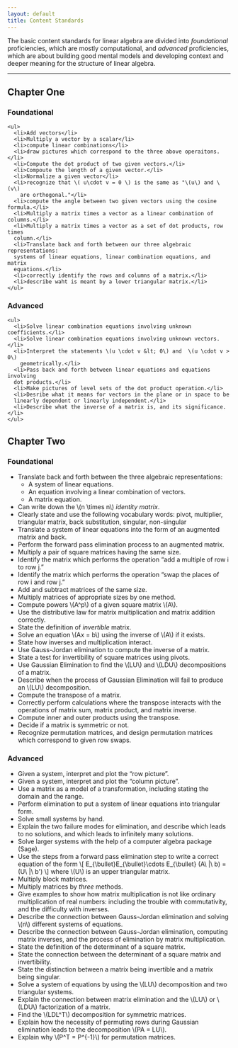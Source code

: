 ```yaml
---
layout: default
title: Content Standards
---
```


The basic content standards for linear algebra are divided into _foundational_
proficiencies, which are mostly computational, and _advanced_ proficiencies,
which are about building good mental models and developing context and deeper
meaning for the structure of linear algebra.


------

## Chapter One

<div class="row">
  <div class="col-xs-12 col-sm-6">
    <h3>Foundational</h3>

    <ul>
      <li>Add vectors</li>
      <li>Multiply a vector by a scalar</li>
      <li>compute linear combinations</li>
      <li>draw pictures which correspond to the three above operaitons.</li>
      <li>Compute the dot product of two given vectors.</li>
      <li>Compoute the length of a given vector.</li>
      <li>Normalize a given vector</li>
      <li>recognize that \( u\cdot v = 0 \) is the same as "\(u\) and \(v\)
        are orthogonal."</li>
      <li>compute the angle between two given vectors using the cosine formula.</li>
      <li>Multiply a matrix times a vector as a linear combination of columns.</li>
      <li>Multiply a matrix times a vector as a set of dot products, row times
      column.</li>
      <li>Translate back and forth between our three algebraic representations:
      systems of linear equations, linear combination equations, and matrix
      equations.</li>
      <li>correctly identify the rows and columns of a matrix.</li>
      <li>describe waht is meant by a lower triangular matrix.</li>
    </ul>


  </div>
  <div class="col-xs-12 sm-6">
    <h3>Advanced</h3>

    <ul>
      <li>Solve linear combination equations involving unknown coefficients.</li>
      <li>Solve linear combination equations involving unknown vectors.</li>
      <li>Interpret the statements \(u \cdot v &lt; 0\) and  \(u \cdot v > 0\)
        geometrically.</li>
      <li>Pass back and forth between linear equations and equations involving
      dot products.</li>
      <li>Make pictures of level sets of the dot product operation.</li>
      <li>Desribe what it means for vectors in the plane or in space to be
      linearly dependent or linearly independent.</li>
      <li>Describe what the inverse of a matrix is, and its significance.</li>
    </ul>

  </div>
</div>

## Chapter Two

<div class="row">
  <div class="col-xs-12 col-sm-6">
    <h3>Foundational</h3>
    <ul>
      <li>Translate back and forth between the three algebraic representations:
        <ul>
          <li>A system of linear equations.</li>
          <li>An equation involving a linear combination of vectors.</li>
          <li>A matrix equation.</li>
        </ul>
      </li>
      <li>
        Can write down the \(n \times n\) <em class="terminology">identity matrix</em>.
      </li>
      <li>Clearly state and use the following vocabulary words: pivot, multiplier,
        triangular matrix, back substitution, singular, non-singular
      </li>
      <li>Translate a system of linear equations into the form of an augmented matrix
        and back.</li>
      <li>Perform the forward pass elimination process to an augmented matrix.</li>
      <li>Multiply a pair of square matrices having the same size.</li>
      <li>Identify the matrix which performs the operation “add a multiple of row
        i to row j.”</li>
      <li>Identify the matrix which performs the operation “swap the places of
          row i and row j.”</li>
      <li>Add and subtract matrices of the same size.</li>
      <li>Multiply matrices of appropriate sizes by one method.</li>
      <li>Compute powers \(A^p\) of a given square matrix \(A\).</li>
      <li>Use the distributive law for matrix multiplication and matrix addition correctly.</li>
      <li>State the definition of <em class="terminology">invertible</em> matrix.</li>
      <li>Solve an equation \(Ax = b\) using the inverse of \(A\)
              if it exists.
            </li>
      <li>State how inverses and multiplication interact.</li>
      <li>Use Gauss-Jordan elimination to compute the inverse of a matrix.</li>
      <li>State a test for invertibility of square matrices using pivots.</li>
      <li>
        Use Gaussian Elimination to find the \(LU\) and \(LDU\)
        decompositions of a matrix.
      </li>
      <li>
        Describe when the process of Gaussian Elimination will fail to
        produce an \(LU\) decomposition.
      </li>
      <li>
        Compute the transpose of a matrix.
      </li>
      <li>
        Correctly perform calculations where the transpose interacts with the
        operations of matrix sum, matrix product, and matrix inverse.
      </li>
      <li>
        Compute inner and outer products using the transpose.
      </li>
      <li>
        Decide if a matrix is symmetric or not.
      </li>
      <li>
        Recognize permutation matrices, and design permutation matrices which
        correspond to given row swaps.
      </li>
    </ul>
  </div>
  <div class="col-xs-12 col-sm-6">
    <h3>Advanced</h3>
    <ul>
      <li>Given a system, interpret and plot the “row picture”.</li>
      <li>Given a system, interpret and plot the “column picture”.</li>
      <li>Use a matrix as a model of a transformation, including stating
        the domain and the range.</li>
      <li>Perform elimination to put a system of linear equations into triangular form.</li>
      <li>Solve small systems by hand.</li>
      <li>Explain the two failure modes for elimination, and describe which leads to
        no solutions, and which leads to infinitely many solutions.</li>
      <li>Solve larger systems with the help of a computer algebra package (Sage).</li>
      <li>
          Use the steps from a forward pass elimination step to write a correct
          equation of the form
          \[
            E_{\bullet}E_{\bullet}\cdots E_{\bullet} (A\ |\ b) = (U\ |\ b')
          \]
          where \(U\) is an upper triangular matrix.
      </li>
      <li>Multiply block matrices.</li>
      <li>Multiply matrices by <em>three</em> methods.</li>
      <li>Give examples to show how matrix multiplication is not like
        ordinary multiplication of real numbers: including the trouble
        with commutativity, and the difficulty with inverses.
      </li>
      <li>Describe the connection between Gauss-Jordan elimination and solving
        \(n\) different systems of equations.
      </li>
      <li>Describe the connection between Gauss-Jordan elimination, computing
              matrix inverses, and the process of elimination by matrix multiplication.
            </li>
      <li>State the definition of the determinant of a square matrix.</li>
      <li>State the connection between the determinant of a square matrix and
              invertibility.</li>
      <li>State the distinction between a matrix being invertible
              and a matrix being singular.</li>
      <li>
        Solve a system of equations by using the \(LU\) decomposition and
        two triangular systems.
      </li>
      <li>
        Explain the connection between matrix elimination and the \(LU\)
        or \(LDU\) factorization of a matrix.
      </li>
      <li>
        Find the \(LDL^T\) decomposition for symmetric matrices.
      </li>
      <li>
        Explain how the necessity of permuting rows during Gaussian elimination
        leads to the decomposition \(PA = LU\).
      </li>
      <li>
        Explain why \(P^T = P^{-1}\) for permutation matrices.
      </li>
    </ul>
  </div>
</div>




<br class="visible-xs visible-sm"/>
